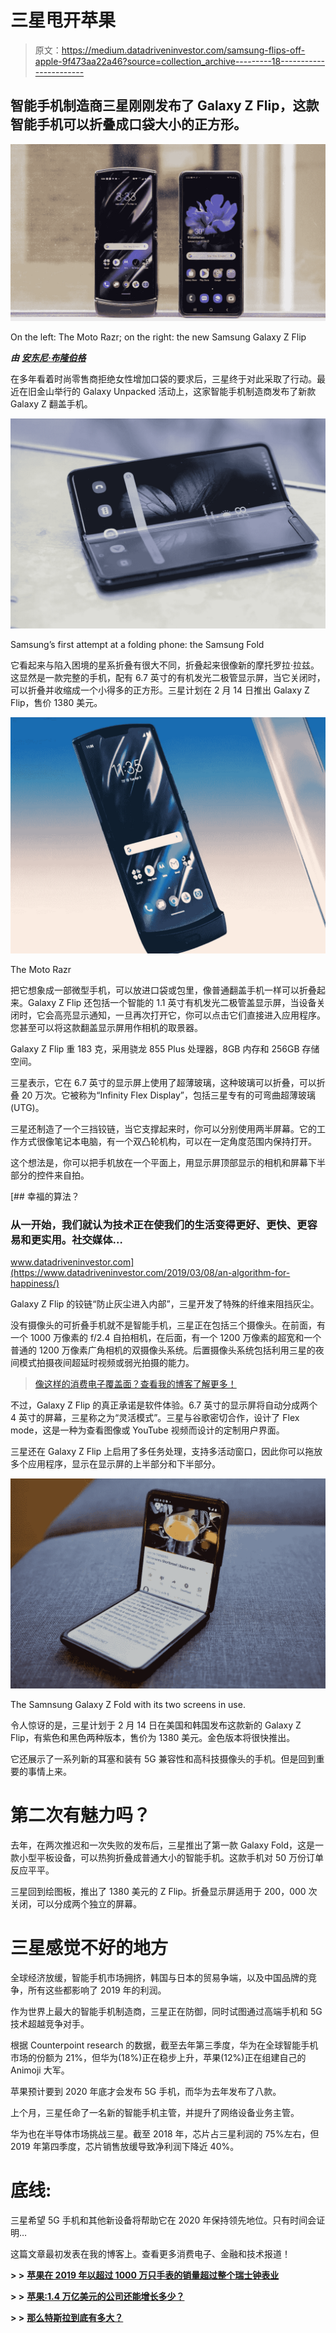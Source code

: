 # 三星甩开苹果

> 原文：<https://medium.datadriveninvestor.com/samsung-flips-off-apple-9f473aa22a46?source=collection_archive---------18----------------------->

## 智能手机制造商三星刚刚发布了 Galaxy Z Flip，这款智能手机可以折叠成口袋大小的正方形。

![](img/52d5d86d3547122ffc0abbd9159c8442.png)

On the left: The Moto Razr; on the right: the new Samsung Galaxy Z Flip

***由*** [***安东尼·布隆伯格***](https://www.anthonyblumberg.com/)

在多年看着时尚零售商拒绝女性增加口袋的要求后，三星终于对此采取了行动。最近在旧金山举行的 Galaxy Unpacked 活动上，这家智能手机制造商发布了新款 Galaxy Z 翻盖手机。

![](img/0102e0972d440c056203be1179404867.png)

Samsung’s first attempt at a folding phone: the Samsung Fold

它看起来与陷入困境的星系折叠有很大不同，折叠起来很像新的摩托罗拉·拉兹。这显然是一款完整的手机，配有 6.7 英寸的有机发光二极管显示屏，当它关闭时，可以折叠并收缩成一个小得多的正方形。三星计划在 2 月 14 日推出 Galaxy Z Flip，售价 1380 美元。

![](img/3257e5ff0490d3f443a36a4bd83a525c.png)

The Moto Razr

把它想象成一部微型手机，可以放进口袋或包里，像普通翻盖手机一样可以折叠起来。Galaxy Z Flip 还包括一个智能的 1.1 英寸有机发光二极管盖显示屏，当设备关闭时，它会高亮显示通知，一旦再次打开它，你可以点击它们直接进入应用程序。您甚至可以将这款翻盖显示屏用作相机的取景器。

Galaxy Z Flip 重 183 克，采用骁龙 855 Plus 处理器，8GB 内存和 256GB 存储空间。

三星表示，它在 6.7 英寸的显示屏上使用了超薄玻璃，这种玻璃可以折叠，可以折叠 20 万次。它被称为“Infinity Flex Display”，包括三星专有的可弯曲超薄玻璃(UTG)。

三星还制造了一个三挡铰链，当它支撑起来时，你可以分别使用两半屏幕。它的工作方式很像笔记本电脑，有一个双凸轮机构，可以在一定角度范围内保持打开。

这个想法是，你可以把手机放在一个平面上，用显示屏顶部显示的相机和屏幕下半部分的控件来自拍。

[](https://www.datadriveninvestor.com/2019/03/08/an-algorithm-for-happiness/) [## 幸福的算法？

### 从一开始，我们就认为技术正在使我们的生活变得更好、更快、更容易和更实用。社交媒体…

www.datadriveninvestor.com](https://www.datadriveninvestor.com/2019/03/08/an-algorithm-for-happiness/) 

Galaxy Z Flip 的铰链“防止灰尘进入内部”，三星开发了特殊的纤维来阻挡灰尘。

没有摄像头的可折叠手机就不是智能手机，三星正在包括三个摄像头。在前面，有一个 1000 万像素的 f/2.4 自拍相机，在后面，有一个 1200 万像素的超宽和一个普通的 1200 万像素广角相机的双摄像头系统。后置摄像头系统包括利用三星的夜间模式拍摄夜间超延时视频或弱光拍摄的能力。

> [像这样的消费电子覆盖面？查看我的博客了解更多！](https://www.anthonyblumberg.com/)

不过，Galaxy Z Flip 的真正承诺是软件体验。6.7 英寸的显示屏将自动分成两个 4 英寸的屏幕，三星称之为“灵活模式”。三星与谷歌密切合作，设计了 Flex mode，这是一种为查看图像或 YouTube 视频而设计的定制用户界面。

三星还在 Galaxy Z Flip 上启用了多任务处理，支持多活动窗口，因此你可以拖放多个应用程序，显示在显示屏的上半部分和下半部分。

![](img/c66c3a706eaacbee241d4c227d25bd9a.png)

The Samnsung Galaxy Z Fold with its two screens in use.

令人惊讶的是，三星计划于 2 月 14 日在美国和韩国发布这款新的 Galaxy Z Flip，有紫色和黑色两种版本，售价为 1380 美元。金色版本将很快推出。

它还展示了一系列新的耳塞和装有 5G 兼容性和高科技摄像头的手机。但是回到重要的事情上来。

# 第二次有魅力吗？

去年，在两次推迟和一次失败的发布后，三星推出了第一款 Galaxy Fold，这是一款小型平板设备，可以热狗折叠成普通大小的智能手机。这款手机对 50 万份订单反应平平。

三星回到绘图板，推出了 1380 美元的 Z Flip。折叠显示屏适用于 200，000 次关闭，可以分成两个独立的屏幕。

# 三星感觉不好的地方

全球经济放缓，智能手机市场拥挤，韩国与日本的贸易争端，以及中国品牌的竞争，所有这些都影响了 2019 年的利润。

作为世界上最大的智能手机制造商，三星正在防御，同时试图通过高端手机和 5G 技术超越竞争对手。

根据 Counterpoint research 的数据，截至去年第三季度，华为在全球智能手机市场的份额为 21%，但华为(18%)正在稳步上升，苹果(12%)正在组建自己的 Animoji 大军。

苹果预计要到 2020 年底才会发布 5G 手机，而华为去年发布了八款。

上个月，三星任命了一名新的智能手机主管，并提升了网络设备业务主管。

华为也在半导体市场挑战三星。截至 2018 年，芯片占三星利润的 75%左右，但 2019 年第四季度，芯片销售放缓导致净利润下降近 40%。

# 底线:

三星希望 5G 手机和其他新设备将帮助它在 2020 年保持领先地位。只有时间会证明…

这篇文章最初发表在我的博客上。查看更多消费电子、金融和技术报道！

**> >** [**苹果在 2019 年以超过 1000 万只手表的销量超过整个瑞士钟表业**](https://www.anthonyblumberg.com/blog/apple-outsells-the-entire-swiss-watch-industry-in-2019-by-more-than-10-million-watches)

**> >** [**苹果:1.4 万亿美元的公司还能增长多少？**](https://www.anthonyblumberg.com/blog/apple-how-much-more-can-a-14-trillion-company-grow)

**> >** [**那么特斯拉到底有多大？**](https://www.anthonyblumberg.com/blog/so-how-big-really-is-tesla)